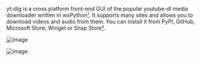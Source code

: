 yt-dlg is a cross platform front-end GUI of the popular youtube-dl media downloader written in wxPython[¹][1]. It supports many sites and allows you to download videos and audio from them. You can install it from PyPI, GitHub, Microsoft Store, Winget or Snap Store[²][2].

![image](https://user-images.githubusercontent.com/44526468/218385088-b66d8574-30c1-4162-9523-c5ee7cf93adf.png)

![image](https://user-images.githubusercontent.com/44526468/218385141-cd9580b2-e3e6-417c-9b47-dd66dcbaa8d8.png)


[1]: <https://pypi.org/project/yt-dlg/> "yt-dlg · PyPI. Accessed 2/12/2023."
[2]: <https://github.com/yt-dlg/yt-dlg> "GitHub - yt-dlg/yt-dlg: A cross platform front-end GUI of the popular .... Accessed 2/12/2023."
